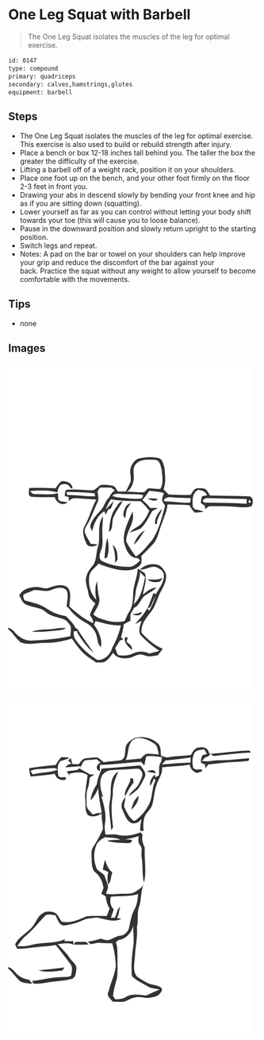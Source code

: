 # One Leg Squat with Barbell
> The One Leg Squat isolates the muscles of the leg for optimal exercise.

``` 
id: 0147 
type: compound 
primary: quadriceps 
secondary: calves,hamstrings,glutes 
equipment: barbell 
``` 

## Steps

 - The One Leg Squat isolates the muscles of the leg for optimal exercise. This exercise is also used to build or rebuild strength after injury.
 - Place a bench or box 12-18 inches tall behind you. The taller the box the greater the difficulty of the exercise.
 - Lifting a barbell off of a weight rack, position it on your shoulders.
 - Place one foot up on the bench, and your other foot firmly on the floor 2-3 feet in front you.
 - Drawing your abs in descend slowly by bending your front knee and hip as if you are sitting down (squatting).
 - Lower yourself as far as you can control without letting your body shift towards your toe (this will cause you to loose balance).
 - Pause in the downward position and slowly return upright to the starting position.
 - Switch legs and repeat.
 - Notes: A pad on the bar or towel on your shoulders can help improve your grip and reduce the discomfort of the bar against your back. Practice the squat without any weight to allow yourself to become comfortable with the movements.

## Tips

 - none

## Images

![](../svg/0147-relaxation.svg)

![](../svg/0147-tension.svg)
